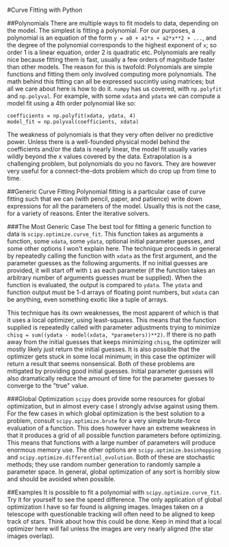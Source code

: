 #Curve Fitting with Python

##Polynomials
There are multiple ways to fit models to data, depending on the model. The simplest is fitting a polynomial. For our purposes, a polynomial is an equation of the form `y = a0 + a1*x + a2*x**2 + ...`, and the degree of the polynomial corresponds to the highest exponent of `x`; so order 1 is a linear equation, order 2 is quadratic etc. Polynomials are really nice because fitting them is fast, usually a few orders of magnitude faster than other models. The reason for this is twofold: Polynomials are simple functions and fitting them only involved computing more polynomials. The math behind this fitting can all be expressed succintly using matrices; but all we care about here is how to do it. `numpy` has us covered, with `np.polyfit` and `np.polyval`. For example, with some `xdata` and `ydata` we can compute a model fit using a 4th order polynomial like so:

```
coefficients = np.polyfit(xdata, ydata, 4)
model_fit = np.polyval(coefficients, xdata)
```

The weakness of polynomials is that they very often deliver no predictive power. Unless there is a well-founded physical model behind the coefficients and/or the data is nearly linear, the model fit usually varies wildly beyond the x values covered by the data. Extrapolation is a challenging problem, but polynomials do you no favors. They are however very useful for a connect-the-dots problem which do crop up from time to time.

##Generic Curve Fitting
Polynomial fitting is a particular case of curve fitting such that we can (with pencil, paper, and patience) write down expressions for all the parameters of the model. Usually this is not the case, for a variety of reasons. Enter the iterative solvers.

###The Most Generic Case
The best tool for fitting a generic function to data is `scipy.optimize.curve_fit`. This function takes as arguments a function, some `xdata`, some `ydata`, optional initial parameter guesses, and some other options I won't explain here. The technique proceeds in general by repeatedly calling the function with `xdata` as the first argument, and the parameter guesses as the following arguments. If no initial guesses are provided, it will start off with `1` as each parameter (if the function takes an arbitrary number of arguments guesses must be supplied). When the function is evaluated, the output is compared to `ydata`. The `ydata` and function output must be 1-d arrays of floating point numbers, but `xdata` can be anything, even something exotic like a tuple of arrays.

This technique has its own weaknesses, the most apparent of which is that it uses a local optimizer, using least-squares. This means that the function supplied is repeatedly called with parameter adjustments trying to minimize `chisq = sum((ydata - model(xdata, *parameters))**2)`. If there is no path away from the initial guesses that keeps minimizing `chisq`, the optimizer will mostly likely just return the initial guesses. It is also possible that the optimizer gets stuck in some local minimum; in this case the optimizer will return a result that seems nonsensical. Both of these problems are mitigated by providing good initial guesses. Initial parameter guesses will also dramatically reduce the amount of time for the parameter guesses to converge to the "true" value.

###Global Optimization
`scipy` does provide some resources for global optimization, but in almost every case I strongly advise against using them. For the few cases in which global optimization is the best solution to a problem, consult `scipy.optimize.brute` for a very simple brute-force evaluation of a function. This does however have an extreme weakness in that it produces a grid of all possible function parameters before optimizing. This means that functions with a large number of parameters will produce enormous memory use. The other options are `scipy.optimize.basinhopping` and `scipy.optimize.differential_evolution`. Both of these are stochastic methods; they use random number generation to randomly sample a parameter space. In general, global optimization of any sort is horribly slow and should be avoided when possible.

##Examples
It is possible to fit a polynomial with `scipy.optimize.curve_fit`. Try it for yourself to see the speed difference.
The only application of global optimization I have so far found is aligning images. Images taken on a telescope with questionable tracking will often need to be aligned to keep track of stars. Think about how this could be done. Keep in mind that a local optimizer here will fail unless the images are very nearly aligned (the star images overlap).
